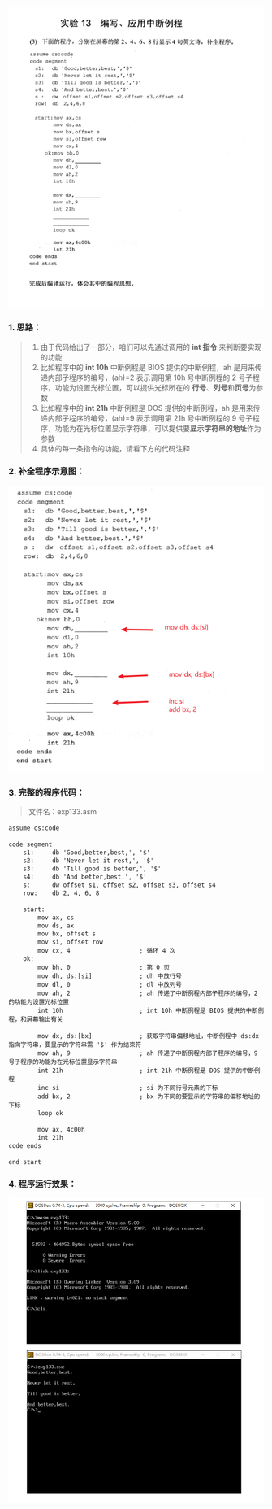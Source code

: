 ![实验13-3 编写、应用中断例程-补全程序](./汇编语言(第3版，王爽著)：实验13-3-编写、应用中断例程-补全程序.assets/17731575-6d8e7d19f68c64f1.png)

### 1. 思路：
> 1. 由于代码给出了一部分，咱们可以先通过调用的 **int 指令** 来判断要实现的功能
> 2. 比如程序中的 **int 10h** 中断例程是 BIOS 提供的中断例程，ah 是用来传递内部子程序的编号，(ah)=2 表示调用第 10h 号中断例程的 2 号子程序，功能为设置光标位置，可以提供光标所在的 **行号**、**列号**和**页号**为参数
> 3. 比如程序中的 **int 21h** 中断例程是 DOS 提供的中断例程，ah 是用来传递内部子程序的编号，(ah)=9 表示调用第 21h 号中断例程的 9 号子程序，功能为在光标位置显示字符串，可以提供要**显示字符串的地址**作为参数
> 4. 具体的每一条指令的功能，请看下方的代码注释

### 2. 补全程序示意图：
![补全程序示意图](./汇编语言(第3版，王爽著)：实验13-3-编写、应用中断例程-补全程序.assets/17731575-da4652a9ce964f84.png)



### 3. 完整的程序代码：
> 文件名：exp133.asm
```
assume cs:code

code segment
    s1:     db 'Good,better,best,', '$'
    s2:     db 'Never let it rest,', '$'
    s3:     db 'Till good is better,', '$'
    s4:     db 'And better,best.', '$'
    s:      dw offset s1, offset s2, offset s3, offset s4
    row:    db 2, 4, 6, 8

    start:
        mov ax, cs
        mov ds, ax
        mov bx, offset s
        mov si, offset row
        mov cx, 4                   ; 循环 4 次
    ok:
        mov bh, 0                   ; 第 0 页
        mov dh, ds:[si]             ; dh 中放行号
        mov dl, 0                   ; dl 中放列号
        mov ah, 2                   ; ah 传递了中断例程内部子程序的编号，2 的功能为设置光标位置
        int 10h                     ; int 10h 中断例程是 BIOS 提供的中断例程，和屏幕输出有关

        mov dx, ds:[bx]             ; 获取字符串偏移地址，中断例程中 ds:dx 指向字符串，要显示的字符串需 '$' 作为结束符
        mov ah, 9                   ; ah 传递了中断例程内部子程序的编号，9 号子程序的功能为在光标位置显示字符串
        int 21h                     ; int 21h 中断例程是 DOS 提供的中断例程
        inc si                      ; si 为不同行号元素的下标
        add bx, 2                   ; bx 为不同的要显示的字符串的偏移地址的下标
        loop ok

        mov ax, 4c00h
        int 21h
code ends

end start
```

### 4. 程序运行效果：
![程序运行效果](./汇编语言(第3版，王爽著)：实验13-3-编写、应用中断例程-补全程序.assets/17731575-d2450cc3acca5eb3.png)

